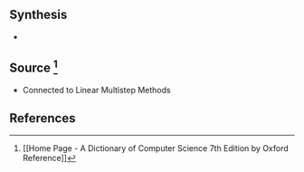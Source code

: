 ## Synthesis
- 
## Source [^1]
- Connected to Linear Multistep Methods
## References

[^1]: [[Home Page - A Dictionary of Computer Science 7th Edition by Oxford Reference]]